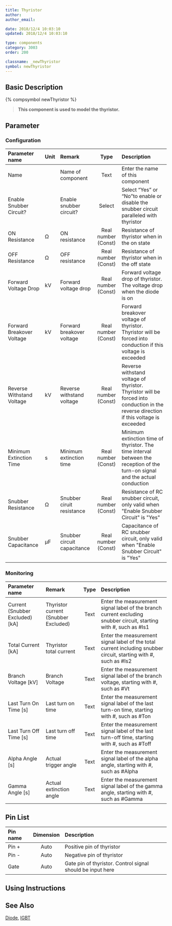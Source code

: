 ```yaml
---
title: Thyristor
author: 
author_email:

date: 2018/12/4 10:03:10
updated: 2018/12/4 10:03:10

type: components
category: 3003
order: 200

classname: _newThyristor
symbol: newThyristor
---
```

## Basic Description
{% compsymbol newThyristor %}

> **This component is used to model the thyristor.**

## Parameter
### Configuration
| Parameter name | Unit | Remark | Type | Description |
| :--- | :--- | :--- | :--: | :--- |
| Name |  | Name of component | Text | Enter the name of this component |
| Enable Snubber Circuit? |  | Enable snubber circuit? | Select | Select “Yes” or “No”to enable or disable the snubber circuit paralleled with thyristor |
| ON Resistance | Ω | ON resistance | Real number (Const) | Resistance of thyristor when in the on state |
| OFF Resistance | Ω | OFF resistance | Real number (Const) | Resistance of thyristor when in the off state |
| Forward Voltage Drop | kV | Forward voltage drop | Real number (Const) | Forward voltage drop of thyristor. The voltage drop when the diode is on |
| Forward Breakover Voltage | kV | Forward breakover voltage | Real number (Const) | Forward breakover voltage of thyristor. Thyristor will be forced into conduction if this voltage is exceeded |
| Reverse Withstand Voltage | kV | Reverse withstand voltage | Real number (Const) | Reverse withstand voltage of thyristor. Thyristor will be forced into conduction in the reverse direction if this voltage is exceeded |
| Minimum Extinction Time | s | Minimum extinction time | Real number (Const) | Minimum extinction time of thyristor. The time interval between the reception of the turn-on signal and the actual conduction |
| Snubber Resistance | Ω | Snubber ciruit resistance | Real number (Const) | Resistance of RC snubber circuit, only valid when "Enable Snubber Circuit" is "Yes" |
| Snubber Capacitance | μF | Snubber circuit capacitance | Real number (Const) | Capacitance of RC snubber circuit, only valid when "Enable Snubber Circuit" is "Yes" |

### Monitoring
| Parameter name | Remark | Type | Description |
| :--- | :--- | :--: | :--- |
| Current (Snubber Excluded) \[kA\] | Thyristor current (Snubber Excluded) | Text | Enter the measurement signal label of the branch current excluding snubber circuit, starting with #, such as #Is1 |
| Total Current \[kA\] | Thyristor total current | Text | Enter the measurement signal label of the total current including snubber circuit, starting with #, such as #Is2 |
| Branch Voltage \[kV\] | Branch Voltage | Text | Enter the measurement signal label of the branch voltage, starting with #, such as #Vt |
| Last Turn On Time \[s\] | Last turn on time | Text | Enter the measurement signal label of the last turn-on time, starting with #, such as #Ton |
| Last Turn Off Time \[s\] | Last turn off time | Text | Enter the measurement signal label of the last turn-off time, starting with #, such as #Toff |
| Alpha Angle \[s\] | Actual trigger angle | Text | Enter the measurement signal label of the alpha angle, starting with #, such as #Alpha |
| Gamma Angle \[s\] | Actual extinction angle | Text | Enter the measurement signal label of the gamma angle, starting with #, such as #Gamma |


## Pin List

| Pin name | Dimension | Description |
| :--- | :--:  | :--- |
| Pin + | Auto | Positive pin of thyristor |
| Pin - | Auto | Negative pin of thyristor |
| Gate | Auto | Gate pin of thyristor. Control signal should be input here |

## Using Instructions



## See Also

[Diode](comp_newDiode.md), [IGBT](comp_newIGBT.md)
